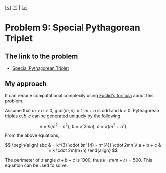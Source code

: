 \[[<](./p0008.md)] \[[^](../README.md)] | \[[>](./p0010.md)]

# Problem 9: Special Pythagorean Triplet

## The link to the problem

- [Special Pythagorean Triplet](https://projecteuler.net/problem=9)

## My approach

It can reduce computational complexity using
[Euclid's formula](https://en.wikipedia.org/wiki/Pythagorean_triple#Generating_a_triple)
about this problem.

Assume that $m > n > 0$, $\gcd(m, n) = 1$, $m + n$ is odd and $k > 0$.
Pythagorean triples $a, b, c$ can be generated uniquely by the following.

$$
a = k(m^{2} - n^{2}), \ b = k(2mn), \ c = k(m^{2} + n^{2})
$$

From the above equations,

$$
\begin{align}
abc & = k^{3} \cdot (m^{4} - n^{4}) \cdot 2mn \\
a + b + c & = k \cdot 2m(m+n)
\end{align}
$$

The perimeter of triangle $a + b + c$ is $1000$, thus $k \cdot m(m+n) = 500$.
This equation can be used to solve.

